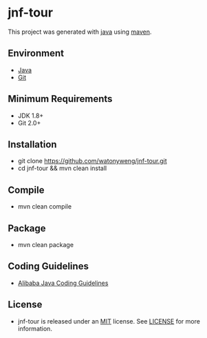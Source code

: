 # jnf-tour

This project was generated with [java](https://openjdk.java.net) using [maven](https://github.com/apache/maven).

## Environment

- [Java](https://www.java.com)
- [Git](https://git-scm.com)

## Minimum Requirements

- JDK 1.8+ 
- Git 2.0+

## Installation

- git clone <https://github.com/watonyweng/jnf-tour.git>
- cd jnf-tour && mvn clean install

## Compile

- mvn clean compile

## Package

- mvn clean package

## Coding Guidelines

- [Alibaba Java Coding Guidelines](https://github.com/alibaba/p3c)

## License

- jnf-tour is released under an [MIT](https://opensource.org/licenses/MIT) license. See [LICENSE](https://github.com/watonyweng/jnf-tour/tree/master/LICENSE) for more information.
